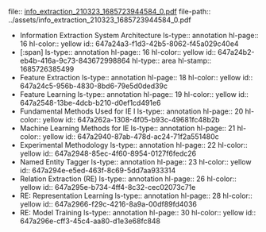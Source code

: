 file:: [info_extraction_210323_1685723944584_0.pdf](../assets/info_extraction_210323_1685723944584_0.pdf)
file-path:: ../assets/info_extraction_210323_1685723944584_0.pdf

- Information Extraction System Architecture
  ls-type:: annotation
  hl-page:: 16
  hl-color:: yellow
  id:: 647a24a3-f1d3-42b5-8062-f45a029c40e4
- [:span]
  ls-type:: annotation
  hl-page:: 16
  hl-color:: yellow
  id:: 647a24b2-eb4b-416a-9c73-843672998864
  hl-type:: area
  hl-stamp:: 1685726385499
- Feature Extraction
  ls-type:: annotation
  hl-page:: 18
  hl-color:: yellow
  id:: 647a24c5-956b-4830-8bd6-79e5d0ded39c
- Feature Learning
  ls-type:: annotation
  hl-page:: 19
  hl-color:: yellow
  id:: 647a2548-13be-4dcb-b210-d0ef1cd491e6
- Fundamental Methods Used for IE I
  ls-type:: annotation
  hl-page:: 20
  hl-color:: yellow
  id:: 647a262a-1308-4f05-b93c-49681fc48b2b
- Machine Learning Methods for IE
  ls-type:: annotation
  hl-page:: 21
  hl-color:: yellow
  id:: 647a2940-87ab-478d-ac24-71f2a551480c
- Experimental Methodology
  ls-type:: annotation
  hl-page:: 22
  hl-color:: yellow
  id:: 647a2948-85ec-4f60-8954-0127f6fedc26
- Named Entity Tagger
  ls-type:: annotation
  hl-page:: 23
  hl-color:: yellow
  id:: 647a294e-e5ed-463f-8c69-5dd7aa933314
- Relation Extraction (RE)
  ls-type:: annotation
  hl-page:: 26
  hl-color:: yellow
  id:: 647a295e-b734-4ff4-8c32-cec02073c71e
- RE: Representation Learning
  ls-type:: annotation
  hl-page:: 28
  hl-color:: yellow
  id:: 647a2966-f29c-4216-8a9a-00df89fd4036
- RE: Model Training
  ls-type:: annotation
  hl-page:: 30
  hl-color:: yellow
  id:: 647a296e-cff3-45c4-aa80-d1e3e68fc848